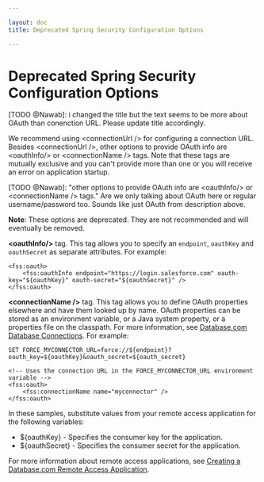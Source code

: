 ```yaml
---

layout: doc
title: Deprecated Spring Security Configuration Options

---
```

# Deprecated Spring Security Configuration Options

[TODO @Nawab]: i changed the title but the text seems to be more about OAuth than conenction URL. Please update title accordingly.

We recommend using  &lt;connectionUrl /> for configuring a connection URL. Besides &lt;connectionUrl />, other options to provide OAuth info are  &lt;oauthInfo/> or &lt;connectionName /> tags. Note that these tags are mutually exclusive and you can't provide more than one or you will receive an error on application startup. 

[TODO @Nawab]: "other options to provide OAuth info are  &lt;oauthInfo/> or &lt;connectionName /> tags." Are we only talking about OAuth here or regular username/password too. Sounds like just OAuth from description above.

**Note**: These options are deprecated. They are not recommended and will eventually be removed.

**&lt;oauthInfo/>** tag.  This tag allows you to specify an <code>endpoint</code>, <code>oauthKey</code> and <code>oauthSecret</code> as separate attributes. For example:

	<fss:oauth>
		<fss:oauthInfo endpoint="https://login.salesforce.com" oauth-key="${oauthKey}" oauth-secret="${oauthSecret}" />
	</fss:oauth>

**&lt;connectionName />** tag.  This tag allows you to define OAuth properties elsewhere and have them looked up by name.  OAuth properties can be stored as an environment variable, or a Java system property, or a properties file on the classpath.  For more information, see [Database.com Database Connections](connection-url). For example:

    SET FORCE_MYCONNECTOR_URL=force://${endpoint}?oauth_key=${oauthKey}&oauth_secret=${oauth_secret}

    <!-- Uses the connection URL in the FORCE_MYCONNECTOR_URL environment variable -->
    <fss:oauth>
        <fss:connectionName name="myconnector" />
    </fss:oauth>

In these samples, substitute values from your remote access application for the following variables:

- ${oauthKey} - Specifies the consumer key for the application.
- ${oauthSecret} - Specifies the consumer secret for the application.

For more information about remote access applications, see [Creating a Database.com Remote Access Application](oauth-auth#createRAA).

